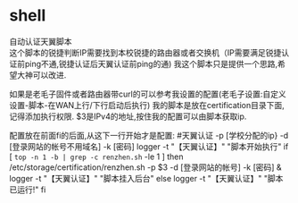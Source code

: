 # shell
自动认证天翼脚本<br>
这个脚本的锐捷判断IP需要找到本校锐捷的路由器或者交换机（IP需要满足锐捷认证前ping不通,锐捷认证后天翼认证前ping的通)
我这个脚本只是提供一个思路,希望大神可以改进.

如果是老毛子固件或者路由器带curl的可以参考我设置的配置(老毛子设置:自定义设置-脚本-在WAN上行/下行启动后执行)
我的脚本是放在certification目录下面,记得添加执行权限.
$3是IPv4的地址,按住我的配置可以由脚本获取ip.
 
 
配置放在前面fi的后面,从这下一行开始才是配置:
#天翼认证 -p [学校分配的ip} -d [登录网站的帐号不用域名] -k [密码] 
logger -t "【天翼认证】" "脚本开始执行"
if [ `top -n 1 -b | grep -c renzhen.sh` -le 1 ]
then
/etc/storage/certification/renzhen.sh -p $3 -d [登录网站的帐号] -k [密码] &
logger -t "【天翼认证】" "脚本挂入后台"
else
logger -t "【天翼认证】" "脚本已运行!"
fi

